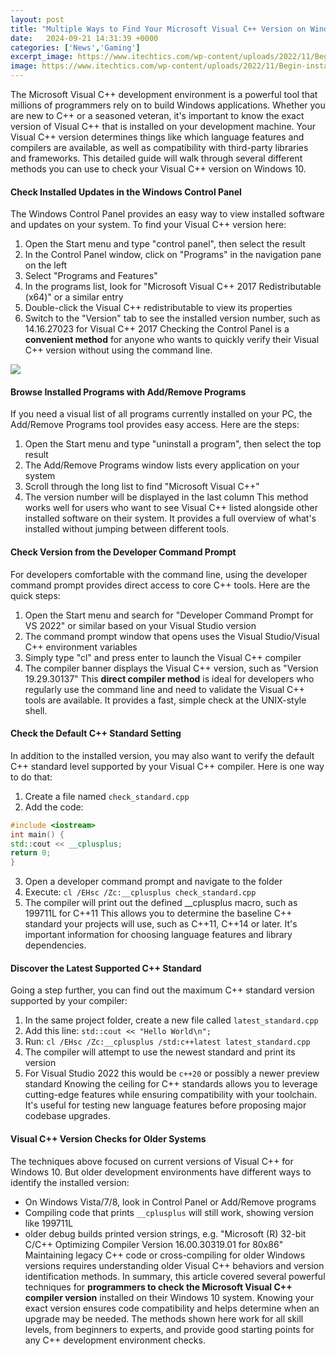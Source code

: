 ```yaml
---
layout: post
title: "Multiple Ways to Find Your Microsoft Visual C++ Version on Windows 10"
date:   2024-09-21 14:31:39 +0000
categories: ['News','Gaming']
excerpt_image: https://www.itechtics.com/wp-content/uploads/2022/11/Begin-installation.jpg
image: https://www.itechtics.com/wp-content/uploads/2022/11/Begin-installation.jpg
---
```


The Microsoft Visual C++ development environment is a powerful tool that millions of programmers rely on to build Windows applications. Whether you are new to C++ or a seasoned veteran, it's important to know the exact version of Visual C++ that is installed on your development machine. Your Visual C++ version determines things like which language features and compilers are available, as well as compatibility with third-party libraries and frameworks. This detailed guide will walk through several different methods you can use to check your Visual C++ version on Windows 10.
#### Check Installed Updates in the Windows Control Panel
The Windows Control Panel provides an easy way to view installed software and updates on your system. To find your Visual C++ version here:
1. Open the Start menu and type "control panel", then select the result 
2. In the Control Panel window, click on "Programs" in the navigation pane on the left
3. Select "Programs and Features" 
4. In the programs list, look for "Microsoft Visual C++ 2017 Redistributable (x64)" or a similar entry
5. Double-click the Visual C++ redistributable to view its properties 
6. Switch to the "Version" tab to see the installed version number, such as 14.16.27023 for Visual C++ 2017
Checking the Control Panel is a **convenient method** for anyone who wants to quickly verify their Visual C++ version without using the command line.

![](https://www.thewindowsclub.com/wp-content/uploads/2017/06/Microsoft-Visual-C-Redistributable.png)
#### Browse Installed Programs with Add/Remove Programs
If you need a visual list of all programs currently installed on your PC, the Add/Remove Programs tool provides easy access. Here are the steps: 
1. Open the Start menu and type "uninstall a program", then select the top result
2. The Add/Remove Programs window lists every application on your system
3. Scroll through the long list to find "Microsoft Visual C++" 
4. The version number will be displayed in the last column
This method works well for users who want to see Visual C++ listed alongside other installed software on their system. It provides a full overview of what's installed without jumping between different tools.
#### Check Version from the Developer Command Prompt
For developers comfortable with the command line, using the developer command prompt provides direct access to core C++ tools. Here are the quick steps:
1. Open the Start menu and search for "Developer Command Prompt for VS 2022" or similar based on your Visual Studio version  
2. The command prompt window that opens uses the Visual Studio/Visual C++ environment variables
3. Simply type "cl" and press enter to launch the Visual C++ compiler
4. The compiler banner displays the Visual C++ version, such as "Version 19.29.30137"
This **direct compiler method** is ideal for developers who regularly use the command line and need to validate the Visual C++ tools are available. It provides a fast, simple check at the UNIX-style shell.
#### Check the Default C++ Standard Setting
In addition to the installed version, you may also want to verify the default C++ standard level supported by your Visual C++ compiler. Here is one way to do that:
1. Create a file named `check_standard.cpp` 
2. Add the code:
```cpp 
#include <iostream>
int main() {
std::cout << __cplusplus;
return 0;
}
```
3. Open a developer command prompt and navigate to the folder 
4. Execute: `cl /EHsc /Zc:__cplusplus check_standard.cpp`
5. The compiler will print out the defined __cplusplus macro, such as 199711L for C++11
This allows you to determine the baseline C++ standard your projects will use, such as C++11, C++14 or later. It's important information for choosing language features and library dependencies.
#### Discover the Latest Supported C++ Standard
Going a step further, you can find out the maximum C++ standard version supported by your compiler:
1. In the same project folder, create a new file called `latest_standard.cpp`  
2. Add this line: `std::cout << "Hello World\n";`  
3. Run: `cl /EHsc /Zc:__cplusplus /std:c++latest latest_standard.cpp`
4. The compiler will attempt to use the newest standard and print its version
5. For Visual Studio 2022 this would be `c++20` or possibly a newer preview standard
Knowing the ceiling for C++ standards allows you to leverage cutting-edge features while ensuring compatibility with your toolchain. It's useful for testing new language features before proposing major codebase upgrades.
#### Visual C++ Version Checks for Older Systems
The techniques above focused on current versions of Visual C++ for Windows 10. But older development environments have different ways to identify the installed version:
- On Windows Vista/7/8, look in Control Panel or Add/Remove programs  
- Compiling code that prints `__cplusplus` will still work, showing version like 199711L
- older debug builds printed version strings, e.g. "Microsoft (R) 32-bit C/C++ Optimizing Compiler Version 16.00.30319.01 for 80x86"
Maintaining legacy C++ code or cross-compiling for older Windows versions requires understanding older Visual C++ behaviors and version identification methods.
In summary, this article covered several powerful techniques for **programmers to check the Microsoft Visual C++ compiler version** installed on their Windows 10 system. Knowing your exact version ensures code compatibility and helps determine when an upgrade may be needed. The methods shown here work for all skill levels, from beginners to experts, and provide good starting points for any C++ development environment checks.